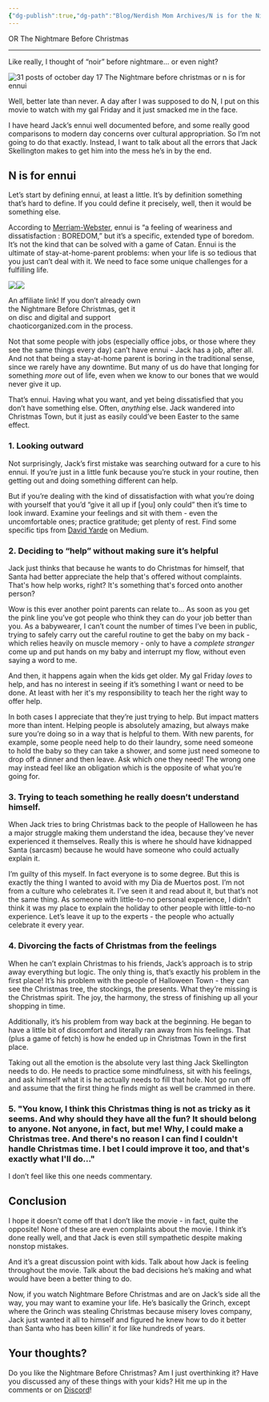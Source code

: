 ```yaml
---
{"dg-publish":true,"dg-path":"Blog/Nerdish Mom Archives/N is for the Nightmare Before Christmas.md","permalink":"/blog/nerdish-mom-archives/n-is-for-the-nightmare-before-christmas/","title":"Wait! I figured it out… N is for eNNui","created":"","updated":""}
---
```



OR The Nightmare Before Christmas

* * *

Like really, I thought of “noir” before nightmare... or even night?

![31 posts of october day 17 The Nightmare before christmas or n is for ennui](https://lh5.googleusercontent.com/BqmDK1ES0K6spxShLj3DI8Oa0xwoDH3sU85EC-StJpsT23z6Hab5A1V8zDuNPoBQw-YWs_4gjgCEWWe_HNiK5wS0mxPwpV_vLn3ZEl4AsyFr_kigbK6zhRMt8CwJKb4nLQYl4Chi)

Well, better late than never. A day after I was supposed to do N, I put on this movie to watch with my gal Friday and it just smacked me in the face.

I have heard Jack’s ennui well documented before, and some really good comparisons to modern day concerns over cultural appropriation. So I’m not going to do that exactly. Instead, I want to talk about all the errors that Jack Skellington makes to get him into the mess he’s in by the end.

## **N is for ennui**

Let’s start by defining ennui, at least a little. It’s by definition something that’s hard to define. If you could define it precisely, well, then it would be something else.

According to [Merriam-Webster](https://www.merriam-webster.com/dictionary/ennui), ennui is “a feeling of weariness and dissatisfaction : BOREDOM,” but it’s a specific, extended type of boredom. It’s not the kind that can be solved with a game of Catan. Ennui is the ultimate of stay-at-home-parent problems: when your life is so tedious that you just can’t deal with it. We need to face some unique challenges for a fulfilling life. 

[![](//ws-na.amazon-adsystem.com/widgets/q?_encoding=UTF8&ASIN=B07CPDKQ28&Format=_SL250_&ID=AsinImage&MarketPlace=US&ServiceVersion=20070822&WS=1&tag=chaoticorganized-20&language=en_US)](https://www.amazon.com/NIGHTMARE-BEFORE-CHRISTMAS-BURTONS-Blu-ray/dp/B07CPDKQ28/ref=as_li_ss_il?_encoding=UTF8&pd_rd_i=B07CPDKQ28&pd_rd_r=576b820b-f768-4897-bb10-280803704394&pd_rd_w=F7rRC&pd_rd_wg=IZ4tG&pf_rd_p=0e5324e1-c848-4872-bbd5-5be6baedf80e&pf_rd_r=G291EGY1DXZEJET91TEQ&psc=1&refRID=G291EGY1DXZEJET91TEQ&linkCode=li3&tag=chaoticorganized-20&linkId=b87bb7b901d0dede93739a3c355ee2ce&language=en_US)![](https://ir-na.amazon-adsystem.com/e/ir?t=chaoticorganized-20&language=en_US&l=li3&o=1&a=B07CPDKQ28) 

An affiliate link! If you don’t already own  
the Nightmare Before Christmas, get it  
on disc and digital and support  
chaoticorganized.com in the process.

Not that some people with jobs (especially office jobs, or those where they see the same things every day) can’t have ennui - Jack has a job, after all. And not that being a stay-at-home parent is boring in the traditional sense, since we rarely have any downtime. But many of us do have that longing for something _more_ out of life, even when we know to our bones that we would never give it up. 

That’s ennui. Having what you want, and yet being dissatisfied that you don’t have something else. Often, _anything_ else. Jack wandered into Christmas Town, but it just as easily could’ve been Easter to the same effect.

### 1\. **Looking outward**

Not surprisingly, Jack’s first mistake was searching outward for a cure to his ennui. If you’re just in a little funk because you’re stuck in your routine, then getting out and doing something different can help. 

But if you’re dealing with the kind of dissatisfaction with what you’re doing with yourself that you’d “give it all up if \[you\] only could” then it’s time to look inward. Examine your feelings and sit with them - even the uncomfortable ones; practice gratitude; get plenty of rest. Find some specific tips from [David Yarde](https://medium.com/better-humans/breaking-the-bounds-of-ennui-cfe9e20e8089) on Medium.

### 2\. **Deciding to “help” without making sure it’s helpful**

Jack just thinks that because he wants to do Christmas for himself, that Santa had better appreciate the help that's offered without complaints. That's how help works, right? It's something that's forced onto another person?

Wow is this ever another point parents can relate to… As soon as you get the pink line you’ve got people who think they can do your job better than you. As a babywearer, I can’t count the number of times I’ve been in public, trying to safely carry out the careful routine to get the baby on my back - which relies heavily on muscle memory - only to have a _complete stranger_ come up and put hands on my baby and interrupt my flow, without even saying a word to me.

And then, it happens again when the kids get older. My gal Friday _loves_ to help, and has no interest in seeing if it’s something I want or need to be done. At least with her it's my responsibility to teach her the right way to offer help.

In both cases I appreciate that they’re just trying to help. But impact matters more than intent. Helping people is absolutely amazing, but always make sure you’re doing so in a way that is helpful to them. With new parents, for example, some people need help to do their laundry, some need someone to hold the baby so they can take a shower, and some just need someone to drop off a dinner and then leave. Ask which one they need! The wrong one may instead feel like an obligation which is the opposite of what you’re going for.

### 3\. **Trying to teach something he really doesn’t understand himself.**

When Jack tries to bring Christmas back to the people of Halloween he has a major struggle making them understand the idea, because they’ve never experienced it themselves. Really this is where he should have kidnapped Santa (sarcasm) because he would have someone who could actually explain it.

I’m guilty of this myself. In fact everyone is to some degree. But this is exactly the thing I wanted to avoid with my Dia de Muertos post. I’m not from a culture who celebrates it. I’ve seen it and read about it, but that’s not the same thing. As someone with little-to-no personal experience, I didn’t think it was my place to explain the holiday to other people with little-to-no experience. Let’s leave it up to the experts - the people who actually celebrate it every year.

### **4\. Divorcing the facts of Christmas from the feelings**

When he can’t explain Christmas to his friends, Jack’s approach is to strip away everything but logic. The only thing is, that’s exactly his problem in the first place! It’s his problem with the people of Halloween Town - they can see the Christmas tree, the stockings, the presents. What they’re missing is the Christmas spirit. The joy, the harmony, the stress of finishing up all your shopping in time.

Additionally, it’s his problem from way back at the beginning. He began to have a little bit of discomfort and literally ran away from his feelings. That (plus a game of fetch) is how he ended up in Christmas Town in the first place.

Taking out all the emotion is the absolute very last thing Jack Skellington needs to do. He needs to practice some mindfulness, sit with his feelings, and ask himself what it is he actually needs to fill that hole. Not go run off and assume that the first thing he finds might as well be crammed in there.

### 5. "**You know, I think this Christmas thing is not as tricky as it seems. And why should they have all the fun? It should belong to anyone. Not anyone, in fact, but me! Why, I could make a Christmas tree. And there's no reason I can find I couldn't handle Christmas time. I bet I could improve it too, and that's exactly what I'll do...**"

I don’t feel like this one needs commentary.

## **Conclusion**

I hope it doesn’t come off that I don’t like the movie - in fact, quite the opposite! None of these are even complaints about the movie. I think it’s done really well, and that Jack is even still sympathetic despite making nonstop mistakes. 

And it’s a great discussion point with kids. Talk about how Jack is feeling throughout the movie. Talk about the bad decisions he’s making and what would have been a better thing to do.

Now, if you watch Nightmare Before Christmas and are on Jack’s side all the way, you may want to examine your life. He’s basically the Grinch, except where the Grinch was stealing Christmas because misery loves company, Jack just wanted it all to himself and figured he knew how to do it better than Santa who has been killin’ it for like hundreds of years.

## **Your thoughts?**

Do you like the Nightmare Before Christmas? Am I just overthinking it? Have you discussed any of these things with your kids? Hit me up in the comments or on [Discord](https://discord.gg/JkPbnhb)!
